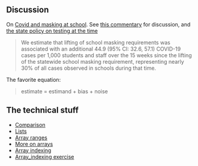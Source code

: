 ## Discussion

On [Covid and masking at
school](https://www.medrxiv.org/content/10.1101/2022.08.09.22278385v1). See
[this
commentary](https://vinayprasadmdmph.substack.com/p/a-new-mask-study-is-poised-to-affect)
for discussion, and [the state policy on testing at the
time](https://archives.lib.state.ma.us/bitstream/handle/2452/856102/on1301933851.pdf)

> We estimate that lifting of school masking requirements was associated with
an additional 44.9 (95% CI: 32.6, 57.1) COVID-19 cases per 1,000 students and
staff over the 15 weeks since the lifting of the statewide school masking
requirement, representing nearly 30% of all cases observed in schools during
that time.

The favorite equation:

> estimate = estimand + bias + noise

## The technical stuff

* [Comparison](https://lisds.github.io/textbook/data-types/Comparison)
* [Lists](https://lisds.github.io/textbook/data-types/lists)
* [Array ranges](https://lisds.github.io/textbook/arrays/Ranges)
* [More on arrays](https://lisds.github.io/textbook/arrays/More_on_Arrays)
* [Array indexing](https://lisds.github.io/textbookarrays/arrays/array_indexing)
* [Array_indexing
  exercise](https://ds.lis.2i2c.cloud/hub/user-redirect/git-pull?repo=https%3A//github.com/lisds/array_indexing&subPath=array_indexing.ipynb)
